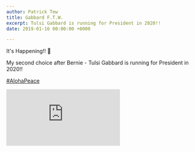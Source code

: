 ```yaml
---
author: Patrick Tew
title: Gabbard F.T.W.
excerpt: Tulsi Gabbard is running for President in 2020!!
date: 2019-01-16 00:00:00 +0000

---
```

It's Happening!! 🎊

My second choice after Bernie - Tulsi Gabbard is running for President in 2020!!

[#AlohaPeace](https://www.facebook.com/hashtag/alohapeace?source=feed_text&epa=HASHTAG)

![](https://external.fbhx3-1.fna.fbcdn.net/safe_image.php?d=AQBmqP1wehQUUTBz&w=540&h=282&url=https%3A%2F%2Fcdn.cnn.com%2Fcnnnext%2Fdam%2Fassets%2F190111181535-tulsi-gabbard-announces-2020-run-van-jones-vpx-00002617-super-tease.jpg&cfs=1&upscale=1&fallback=news_d_placeholder_publisher&_nc_hash=AQD_Ux3ElVCYwkFu)  